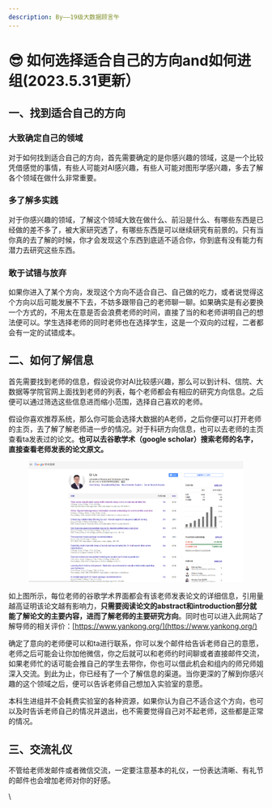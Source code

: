 ```yaml
---
description: By——19级大数据顾言午
---
```


# 😎 如何选择适合自己的方向and如何进组(2023.5.31更新）

## 一、找到适合自己的方向

### 大致确定自己的领域

对于如何找到适合自己的方向，首先需要确定的是你感兴趣的领域，这是一个比较凭借感觉的事情，有些人可能对AI感兴趣，有些人可能对图形学感兴趣，多去了解各个领域在做什么非常重要。

### 多了解多实践

对于你感兴趣的领域，了解这个领域大致在做什么、前沿是什么、有哪些东西是已经做的差不多了，被大家研究透了，有哪些东西是可以继续研究有前景的。只有当你真的去了解的时候，你才会发现这个东西到底适不适合你，你到底有没有能力有潜力去研究这些东西。

### 敢于试错与放弃

如果你进入了某个方向，发现这个方向不适合自己、自己做的吃力，或者说觉得这个方向以后可能发展不下去，不妨多跟带自己的老师聊一聊。如果确实是有必要换一个方式的，不用太在意是否会浪费老师的时间，直接了当的和老师讲明自己的想法便可以。学生选择老师的同时老师也在选择学生，这是一个双向的过程，二者都会有一定的试错成本。

## 二、如何了解信息

首先需要找到老师的信息，假设说你对AI比较感兴趣，那么可以到计科、信院、大数据等学院官网上面找到老师的列表，每个老师都会有相应的研究方向信息。之后便可以通过筛选这些信息进而缩小范围，选择自己喜欢的老师。

假设你喜欢推荐系统，那么你可能会选择大数据的A老师，之后你便可以打开老师的主页，去了解了解老师进一步的情况。对于科研方向信息，也可以去老师的主页查看ta发表过的论文。**也可以去谷歌学术（google scholar）搜索老师的名字，直接查看老师发表的论文原文。**

<figure><img src="../.gitbook/assets/image (1).png" alt=""><figcaption></figcaption></figure>

如上图所示，每位老师的谷歌学术界面都会有该老师发表论文的详细信息，引用量越高证明该论文越有影响力，**只需要阅读论文的abstract和introduction部分就能了解论文的主要内容，进而了解老师的主要研究方向**。同时也可以进入此网站了解导师的相关评价：[https://www.yankong.org/](https://www.yankong.org/)

确定了意向的老师便可以和ta进行联系，你可以发个邮件给告诉老师自己的意愿，老师之后可能会让你加他微信，你之后就可以和老师约时间聊或者直接邮件交流，如果老师忙的话可能会推自己的学生去带你，你也可以借此机会和组内的师兄师姐深入交流。到此为止，你已经有了一个了解信息的渠道。当你更深的了解到你感兴趣的这个领域之后，便可以告诉老师自己想加入实验室的意愿。

本科生进组并不会耗费实验室的各种资源，如果你认为自己不适合这个方向，也可以及时告诉老师自己的情况并退出，也不需要觉得自己对不起老师，这些都是正常的情况。

## 三、交流礼仪

不管给老师发邮件或者微信交流，一定要注意基本的礼仪，一份表达清晰、有礼节的邮件也会增加老师对你的好感。

\
